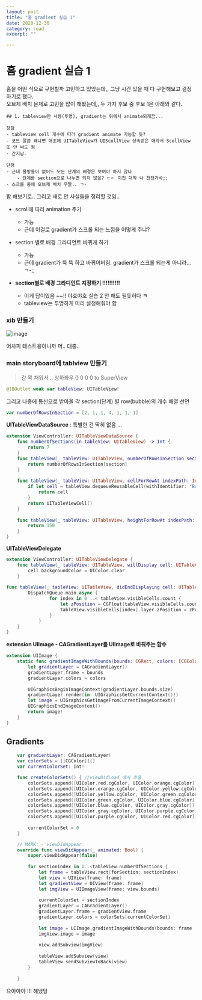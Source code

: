 ```yaml
---
layout: post
title: "홈 gradient 실습 1" 
date: 2020-12-30
category: read 
excerpt: ""

---
```


# 홈 gradient 실습 1

홈을 어떤 식으로 구현할까 고민하고 있었는데,, 그냥 시간 있을 때 다 구현해보고 결정하기로 했다.  
오브제 배치 문제로 고민을 많이 해봤는데,, 두 가지 후보 중 후보 1은 아래와 같다.

```
## 1. tableview만 사용(투명), gradient는 뒤에서 animate되게끔...

장점
- tableview cell 개수에 따라 gradient animate 가능할 듯?
- 코드 깔끔 왜냐면 애초에 UITableView가 UIScollView 상속받은 애라서 ScollView 또 안 써도 됨
- 간지남.

단점
- 근데 물방울이 없어도 모든 단계의 배경은 보여야 하지 않나
    - 단계를 section으로 나누면 되지 않음? ㄷㄷ 미친 대박 나 천잰가바;;
- 스크롤 중에 오브제 배치 우짤.. ㄱ-
```

함 해보기로.. 그리고 새로 안 사실들을 정리할 것임..



* scroll에 따라 animation 주기
  * 가능
  * 근데 이걸로 gradient가 스크롤 되는 느낌을 어떻게 주냐?

* section 별로 배경 그라디언트 바뀌게 하기
  * 가능
  * 근데 gradient가 뚝 뚝 하고 바뀌어버림. gradient가 스크롤 되는게 아니라... ㄱ-;;

* **section별로 배경 그라디언트 지정하기 !!!!!!!!!!**
  * 이게 답이였음 ~~!! 야호야호 실습 2 안 해도 될듯허다 ㅋ
  * tableview는 투명하게 미리 설정해줘야 함



### xib 만들기

![image](https://user-images.githubusercontent.com/28949235/103359789-dffbcd00-4afb-11eb-8e1d-3c3f630ef80a.png)

어차피 테스트용이니까 머.. 대충..

### main storyboard에 tablview 만들기

> 걍 꽉 채워서 .. 상하좌우 0 0 0 0 to SuperView

```swift
@IBOutlet weak var tableView: UITableView!
```

그리고 나중에 통신으로 받아올 각 section(단계) 별 row(bubble)의 개수 배열 선언

```swift
var numberOfRowsInSection = [2, 1, 1, 4, 1, 1, 1]
```



**UITableViewDataSource** : 특별한 건 딱히 없음 ...

```swift
extension ViewController: UITableViewDataSource {
    func numberOfSections(in tableView: UITableView) -> Int {
        return 7
    }
    func tableView(_ tableView: UITableView, numberOfRowsInSection section: Int) -> Int {
        return numberOfRowsInSection[section]
    }
    
    func tableView(_ tableView: UITableView, cellForRowAt indexPath: IndexPath) -> UITableViewCell {
        if let cell = tableView.dequeueReusableCell(withIdentifier: "BubbleTableViewCell") as? BubbleTableViewCell {
            return cell
        }
        return UITableViewCell()
    }
    
    func tableView(_ tableView: UITableView, heightForRowAt indexPath: IndexPath) -> CGFloat {
        return 150
    }
}
```



**UITableViewDelegate** 

```swift
extension ViewController: UITableViewDelegate {
    func tableView(_ tableView: UITableView, willDisplay cell: UITableViewCell, forRowAt indexPath: IndexPath) {
        cell.backgroundColor = UIColor.clear
    }
    
func tableView(_ tableView: UITableView, didEndDisplaying cell: UITableViewCell, forRowAt indexPath: IndexPath) { //ㅋㅋㅋㅋㅋ
        DispatchQueue.main.async {
                for index in 0 ..< tableView.visibleCells.count {
                    let zPosition = CGFloat(tableView.visibleCells.count - index)
                    tableView.visibleCells[index].layer.zPosition = zPosition
                }
            }
    }
}
```



**extension UIImage - CAGradientLayer를 UIImage로 바꿔주는 함수**

```swift
extension UIImage {
    static func gradientImageWithBounds(bounds: CGRect, colors: [CGColor]) -> UIImage {
        let gradientLayer = CAGradientLayer()
        gradientLayer.frame = bounds
        gradientLayer.colors = colors
        
        UIGraphicsBeginImageContext(gradientLayer.bounds.size)
        gradientLayer.render(in: UIGraphicsGetCurrentContext()!)
        let image = UIGraphicsGetImageFromCurrentImageContext()
        UIGraphicsEndImageContext()
        return image!
    }
}
```



## Gradients

```swift
    var gradientLayer: CAGradientLayer!
    var colorSets = [[CGColor]]()
    var currentColorSet: Int!
```

```swift
    func createColorSets() { //viewDidLoad 에서 호출
        colorSets.append([UIColor.red.cgColor, UIColor.orange.cgColor]) //1단계
        colorSets.append([UIColor.orange.cgColor, UIColor.yellow.cgColor]) //2단계
        colorSets.append([UIColor.yellow.cgColor, UIColor.green.cgColor]) //3단계
        colorSets.append([UIColor.green.cgColor, UIColor.blue.cgColor]) //4단계
        colorSets.append([UIColor.blue.cgColor, UIColor.gray.cgColor]) //5단계
        colorSets.append([UIColor.gray.cgColor, UIColor.purple.cgColor]) //6단계
        colorSets.append([UIColor.purple.cgColor, UIColor.red.cgColor]) //7단계
     
        currentColorSet = 0
    }
```

```swift
    // MARK: - viewDidAppear
    override func viewDidAppear(_ animated: Bool) {
        super.viewDidAppear(false)
        
        for sectionIndex in 0..<tableView.numberOfSections {
            let frame = tableView.rect(forSection: sectionIndex)
            let view = UIView(frame: frame)
            let gradientView = UIView(frame: frame)
            let imgView = UIImageView(frame: view.bounds)
            
            currentColorSet = sectionIndex
            gradientLayer = CAGradientLayer()
            gradientLayer.frame = gradientView.frame
            gradientLayer.colors = colorSets[currentColorSet]
            
            let image = UIImage.gradientImageWithBounds(bounds: frame , colors: colorSets[sectionIndex])
            imgView.image = image
            
            view.addSubview(imgView)
            
            tableView.addSubview(view)
            tableView.sendSubviewToBack(view)
        }
        
    }
```



으아아아 !!! 해냈당

